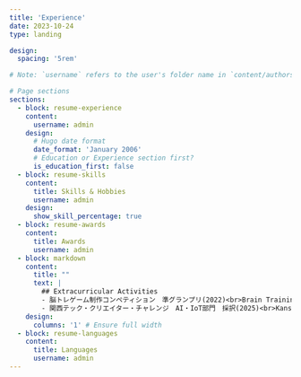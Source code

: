 ```yaml
---
title: 'Experience'
date: 2023-10-24
type: landing

design:
  spacing: '5rem'

# Note: `username` refers to the user's folder name in `content/authors/`

# Page sections
sections:
  - block: resume-experience
    content:
      username: admin
    design:
      # Hugo date format
      date_format: 'January 2006'
      # Education or Experience section first?
      is_education_first: false
  - block: resume-skills
    content:
      title: Skills & Hobbies
      username: admin
    design:
      show_skill_percentage: true
  - block: resume-awards
    content:
      title: Awards
      username: admin
  - block: markdown
    content:
      title: ""
      text: |
        ## Extracurricular Activities
        - 脳トレゲーム制作コンペティション　準グランプリ(2022)<br>Brain Training Game Development Competition Runner-Up Prize
        - 関西テック・クリエイター・チャレンジ　AI・IoT部門　採択(2025)<br>Kansai Tech Creator Challenge AI/IoT Category Selected
    design:
      columns: '1' # Ensure full width
  - block: resume-languages
    content:
      title: Languages
      username: admin
---
```

